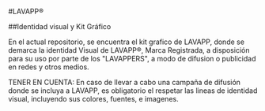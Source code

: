 #LAVAPP®

##Identidad visual y Kit Gráfico

En el actual repositorio, se encuentra el kit grafico de LAVAPP, donde se demarca la identidad Visual de LAVAPP®, Marca Registrada, a disposición para su uso por parte de los "LAVAPPERS", a modo de difusion o publicidad en redes y otros medios.

TENER EN CUENTA: En caso de llevar a cabo una campaña de difusión donde se incluya a LAVAPP, es obligatorio el respetar las lineas de identidad visual, incluyendo sus colores, fuentes, e imagenes.
